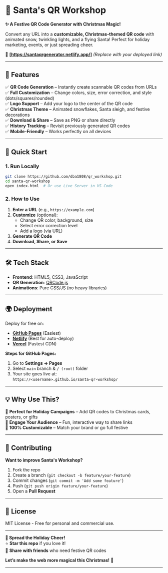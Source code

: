 # **🎅 Santa's QR Workshop**  

**✨ A Festive QR Code Generator with Christmas Magic!**  

Convert any URL into a **customizable, Christmas-themed QR code** with animated snow, twinkling lights, and a flying Santa! Perfect for holiday marketing, events, or just spreading cheer.  

🔗 **[https://santaqrgenerator.netlify.app/]** *(Replace with your deployed link)*  

---

## **🌟 Features**  

✅ **QR Code Generation** – Instantly create scannable QR codes from URLs  
✅ **Full Customization** – Change colors, size, error correction, and style (dots/squares/rounded)  
✅ **Logo Support** – Add your logo to the center of the QR code  
✅ **Christmas Theme** – Animated snowflakes, Santa sleigh, and festive decorations  
✅ **Download & Share** – Save as PNG or share directly  
✅ **History Tracking** – Revisit previously generated QR codes  
✅ **Mobile-Friendly** – Works perfectly on all devices  

---

## **🚀 Quick Start**  

### **1. Run Locally**  
```bash
git clone https://github.com/dba1808/qr_workshop.git
cd santa-qr-workshop
open index.html  # Or use Live Server in VS Code
```

### **2. How to Use**  
1. **Enter a URL** (e.g., `https://example.com`)  
2. **Customize** (optional):  
   - Change QR color, background, size  
   - Select error correction level  
   - Add a logo (via URL)  
3. **Generate QR Code**  
4. **Download, Share, or Save**  

---

## **🛠️ Tech Stack**  

- **Frontend**: HTML5, CSS3, JavaScript  
- **QR Generation**: [QRCode.js](https://github.com/davidshimjs/qrcodejs)  
- **Animations**: Pure CSS/JS (no heavy libraries)  

---


## **🌍 Deployment**  

Deploy for free on:  
- **[GitHub Pages](https://pages.github.com/)** (Easiest)  
- **[Netlify](https://www.netlify.com/)** (Best for auto-deploy)  
- **[Vercel](https://vercel.com/)** (Fastest CDN)  

**Steps for GitHub Pages:**  
1. Go to **Settings → Pages**  
2. Select `main` branch & `/ (root)` folder  
3. Your site goes live at:  
   `https://<username>.github.io/santa-qr-workshop/`  

---

## **💡 Why Use This?**  

🎄 **Perfect for Holiday Campaigns** – Add QR codes to Christmas cards, posters, or gifts  
📱 **Engage Your Audience** – Fun, interactive way to share links  
🎨 **100% Customizable** – Match your brand or go full festive  

---

## **🤝 Contributing**  

**Want to improve Santa's Workshop?**  
1. Fork the repo  
2. Create a branch (`git checkout -b feature/your-feature`)  
3. Commit changes (`git commit -m 'Add some feature'`)  
4. Push (`git push origin feature/your-feature`)  
5. Open a **Pull Request**  

---

## **📜 License**  

MIT License - Free for personal and commercial use.  

---

**🎁 Spread the Holiday Cheer!**  
⭐ **Star this repo** if you love it!  
🔗 **Share with friends** who need festive QR codes  

**Let’s make the web more magical this Christmas!** 🚀  

--- 
